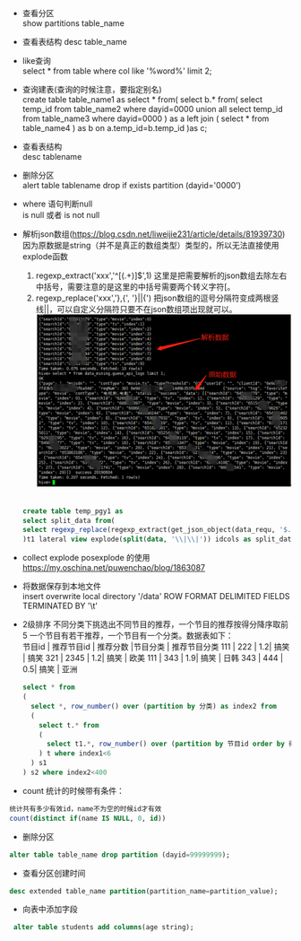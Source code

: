 

* 查看分区  
    show partitions table_name
    
* 查看表结构
    desc table_name


* like查询  
    select * from table where col like '%word%' limit 2;


* 查询建表(查询的时候注意，要指定别名)  
    create table table_name1 as 
    select * from(
    select b.* from(
    select temp_id from table_name2 where dayid=0000 
    union all
    select temp_id from table_name3 where dayid=0000
    ) as a 
    left join (
    select * from table_name4
    ) as b on a.temp_id=b.temp_id
    )as c;


* 查看表结构  
    desc tablename
    
    
* 删除分区  
    alert table tablename drop if exists partition (dayid='0000')



* where 语句判断null  
    is null  或者  is not null 
    

* 解析json数组(https://blog.csdn.net/liweijie231/article/details/81939730)  
    因为原数据是string（并不是真正的数组类型）类型的，所以无法直接使用explode函数
    1. regexp_extract('xxx','^\[(.+)\]$',1) 这里是把需要解析的json数组去除左右中括号，需要注意的是这里的中括号需要两个转义字符\[。
    2. regexp_replace('xxx','\}\,\{', '\}\|\|\{') 把json数组的逗号分隔符变成两根竖线||，可以自定义分隔符只要不在json数组项出现就可以。
    ![avatar](../../../docs/hive_json_extract.png) 
    
    ```sql
    
    create table temp_pgy1 as 
    select split_data from(
    select regexp_replace(regexp_extract(get_json_object(data_requ, '$.data'),'^\\[(.+)\\]$',1),'\\}\\,\\{', '\\}\\|\\|\\{') as data from data_mining.guess_api_logs limit 1
    )t1 lateral view explode(split(data, '\\|\\|')) idcols as split_data
    ```
    
* collect explode posexplode 的使用 https://my.oschina.net/puwenchao/blog/1863087



* 将数据保存到本地文件  
    insert overwrite local directory '/data'
ROW FORMAT DELIMITED FIELDS TERMINATED BY '\t'



* 2级排序 不同分类下挑选出不同节目的推荐，一个节目的推荐按得分降序取前5
一个节目有若干推荐，一个节目有一个分类。数据表如下：  
    节目id | 推荐节目id | 推荐分数 |节目分类 | 推荐节目分类
    111   |  222 |  1.2|  搞笑 |   搞笑
    321   |  2345 |  1.2|  搞笑 |   欧美
    111   |  343 |  1.9|  搞笑 |   日韩
    343   |  444 |  0.5|  搞笑 |   亚洲
    ```sql
    select * from 
  (
      select *, row_number() over (partition by 分类) as index2 from 
      (
        select t.* from 
        (
          select t1.*, row_number() over (partition by 节目id order by 得分 desc) as index1 from table_name
        ) t where index1<6 
      ) s1 
    ) s2 where index2<400
    ```
    
* count 统计的时候带有条件：


```sql
统计共有多少有效id，name不为空的时候id才有效
count(distinct if(name IS NULL, 0, id))
```    

* 删除分区
```sql
alter table table_name drop partition (dayid=99999999);
```

* 查看分区创建时间
```sql
desc extended table_name partition(partition_name=partition_value);
```


* 向表中添加字段
```sql
 alter table students add columns(age string);
```